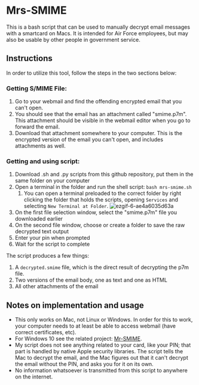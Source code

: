 # Mrs-SMIME

This is a bash script that can be used to manually decrypt email messages with a smartcard on Macs. It is intended for Air Force employees, but may also be usable by other people in government service.


## Instructions
In order to utilize this tool, follow the steps in the two sections below: 

### Getting S/MIME File:
1. Go to your webmail and find the offending encrypted email that you can't open. 
1. You should see that the email has an attachment called "smime.p7m". This attachment should be visible in the webmail editor when you go to forward the email.
1. Download that attachment somewhere to your computer. This is the encrypted version of the email you can't open, and includes attachments as well.

### Getting and using script:
1. Download .sh and .py scripts from this github repository, put them in the same folder on your computer
1. Open a terminal in the folder and run the shell script: `bash mrs-smime.sh`
    1. You can open a terminal preloaded to the correct folder by right clicking the folder that holds the scripts, opening `Services` and selecting `New Terminal at Folder`.
    ![ezgif-6-ae4a6035d63a](https://user-images.githubusercontent.com/5260472/110052965-17fed680-7d1e-11eb-9b97-1fca2d7e4b3e.gif)
1. On the first file selection window, select the "smime.p7m" file you downloaded earlier
1. On the second file window, choose or create a folder to save the raw decrypted text output
1. Enter your pin when prompted
1. Wait for the script to complete

The script produces a few things:

1. A `decrypted.smime` file, which is the direct result of decrypting the p7m file. 
1. Two versions of the email body, one as text and one as HTML
1. All other attachments of the email

## Notes on implementation and usage
- This only works on Mac, not Linux or Windows. In order for this to work, 
your computer needs to at least be able to access webmail (have correct certificates, etc).
- For Windows 10 see the related project: [Mr-SMIME](https://github.com/AF-VCD/Mr-SMIME).
- My script does not see anything related to your card, like your PIN; that part is 
handled by native Apple security libraries. The script tells the Mac to decrypt the email, 
and the Mac figures out that it can't decrypt the email without the PIN, and asks you for it on its own.
- No information whatsoever is transmitted from this script to anywhere on the internet.
